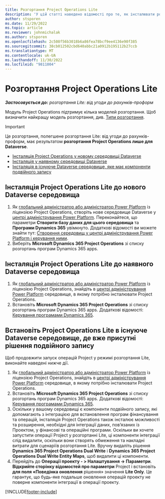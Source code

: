 ```yaml
---
title: Розгортання Project Operations Lite
description: 'У цій статті наведено відомості про те, як інсталювати розгортання Project Operations Lite: від угоди до рахунків-проформ.'
author: stsporen
ms.date: 11/29/2022
ms.topic: article
ms.reviewer: johnmichalak
ms.author: stsporen
ms.openlocfilehash: 2c508f56b3018b6a86fea78bcf9ee4136e90f385
ms.sourcegitcommit: 38cb012502cbd640abbc21a0912b195112b27ccb
ms.translationtype: MT
ms.contentlocale: uk-UA
ms.lasthandoff: 11/30/2022
ms.locfileid: "9811004"
---
```

# <a name="deploy-project-operations-lite"></a>Розгортання Project Operations Lite

_**Застосовується до:** розгортання Lite: від угоди до рахунків-проформ_



Модуль Project Operations підтримує кілька моделей розгортання. Щоб визначити найкращу модель розгортання, див. [Типи розгортання](determine-deployment-type.md).


> [!IMPORTANT]
> Це розгортання, полегшене розгортання Lite: від угоди до рахунків-проформ, має результатом **розгортання Project Operations лише для Dataverse**.

- [Інсталяція Project Operations у новому середовищі Dataverse](#new)
- [Інсталяція у наявному середовищі Dataverse](#existing)
- [Інсталяція в існуюче Dataverse середовище, яке має компоненти подвійного запису](#existingdw)



## <a name="install-project-operations-lite-to-a-new-dataverse-environment"></a><a name="new"></a> Інсталяція Project Operations Lite до нового Dataverse середовища

1. Як [глобальний адміністратор або адміністратор Power Platform](/power-platform/admin/global-service-administrators-can-administer-without-license) із ліцензією Project Operations, створіть нове середовище Dataverse у [центрі адміністрування Power Platform](https://admin.powerplatform.com). Переконайтеся, що параметри **Створити базу даних для цього середовища** та **Програми Dynamics 365** увімкнуто. Додаткові відомості ви можете знайти тут: [Створення середовищ у центрі адміністрування Power Platform і керування ними](/power-platform/admin/create-environment#create-an-environment-in-the-power-platform-admin-center).
1. Виберіть **Microsoft Dynamics 365 Project Operations** зі списку розгортань програм Dynamics 365 apps.


## <a name="install-project-operations-lite-to-an-existing-dataverse-environment"></a><a name="existing"></a> Інсталяція Project Operations Lite до наявного Dataverse середовища 
1. Як [глобальний адміністратор або адміністратор Power Platform](/power-platform/admin/global-service-administrators-can-administer-without-license) із ліцензією Project Operations, знайдіть в [центрі адміністрування Power Platform](https://admin.powerplatform.com) середовище, в якому потрібно інсталювати Project Operations.
1. Встановіть **Microsoft Dynamics 365 Project Operations** зі списку розгортань програм Dynamics 365 apps. Додаткові відомості: [Керування програмами Dynamics 365](/power-platform/admin/manage-apps).

## <a name="install-project-operations-lite-to-an-existing-dataverse-environment-where-dual-write-solutions-are-already-present"></a><a name="existingdw"></a> Встановіть Project Operations Lite в існуюче Dataverse середовище, де вже присутні рішення подвійного запису

Щоб продовжити запуск операцій Project у режимі розгортання Lite, виконайте наведені нижче дії.

1. Як [глобальний адміністратор або адміністратор Power Platform](/power-platform/admin/global-service-administrators-can-administer-without-license) із ліцензією Project Operations, знайдіть в [центрі адміністрування Power Platform](https://admin.powerplatform.com) середовище, в якому потрібно інсталювати Project Operations.
1. Встановіть **Microsoft Dynamics 365 Project Operations** зі списку розгортань програм Dynamics 365 apps. Додаткові відомості: [Керування програмами Dynamics 365](/power-platform/admin/manage-apps).
1. Оскільки у вашому середовищі є компоненти подвійного запису, які допомагають з інтеграцією для встановлення програм фінансування та операцій, інсталяція Project Operations також інсталює можливості та розширення, необхідні для інтеграції даних, пов’язаних із Проектом, у фінансові та операційні програми. Оскільки ви хочете запустити операції Project у розгортанні Lite, ці компоненти інтеграції слід видалити, оскільки вони створять обмеження та накладні витрати для сценаріїв розгортання Lite. Вручну видаліть рішення **Dynamics 365 Project Operations Dual Write** і **Dynamics 365 Project Operations Dual Write Entity Maps**, щоб видалити ці компоненти.
1. Перейдіть до **Операції проекту - > Налаштування -> Параметри**.  **Відкрийте сторінку відомостей про параметри** Project і встановіть **для поля «Поведінка оновлення** рішення» значення **Lite Only**. Це гарантує, що будь-яке подальше оновлення операцій проекту не поверне компоненти інтеграції в операції проекту.  

[!INCLUDE[footer-include](../includes/footer-banner.md)]
